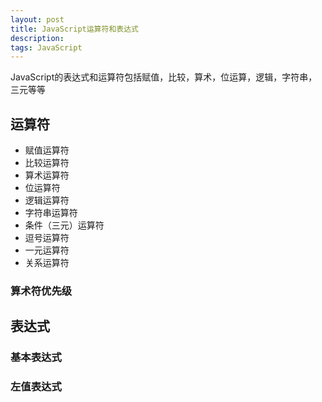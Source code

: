 ```yaml
---
layout: post
title: JavaScript运算符和表达式
description: 
tags: JavaScript
---
```


JavaScript的表达式和运算符包括赋值，比较，算术，位运算，逻辑，字符串，三元等等

## 运算符

- 赋值运算符
- 比较运算符
- 算术运算符
- 位运算符
- 逻辑运算符
- 字符串运算符
- 条件（三元）运算符
- 逗号运算符
- 一元运算符
- 关系运算符

### 算术符优先级



## 表达式

### 基本表达式

### 左值表达式















